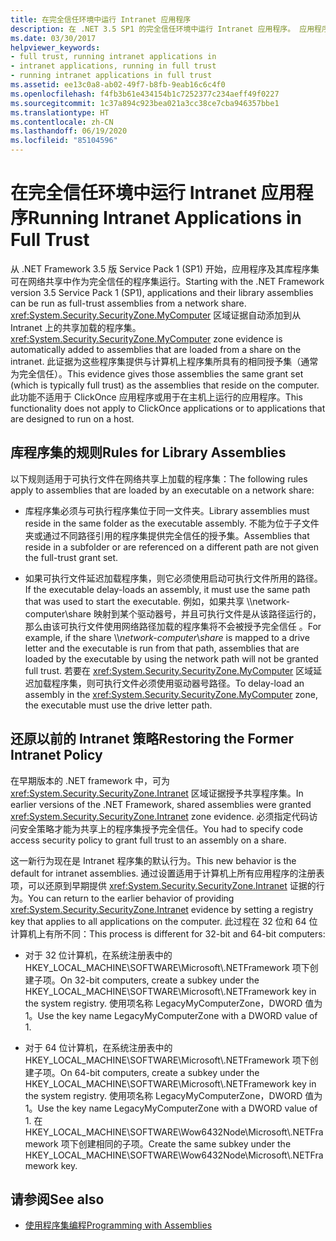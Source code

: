 ```yaml
---
title: 在完全信任环境中运行 Intranet 应用程序
description: 在 .NET 3.5 SP1 的完全信任环境中运行 Intranet 应用程序。 应用程序及其库程序集可在网络共享中作为完全信任的程序集运行。
ms.date: 03/30/2017
helpviewer_keywords:
- full trust, running intranet applications in
- intranet applications, running in full trust
- running intranet applications in full trust
ms.assetid: ee13c0a8-ab02-49f7-b8fb-9eab16c6c4f0
ms.openlocfilehash: f4fb3b61e434154b1c7252377c234aeff49f0227
ms.sourcegitcommit: 1c37a894c923bea021a3cc38ce7cba946357bbe1
ms.translationtype: HT
ms.contentlocale: zh-CN
ms.lasthandoff: 06/19/2020
ms.locfileid: "85104596"
---
```

# <a name="running-intranet-applications-in-full-trust"></a><span data-ttu-id="92aad-104">在完全信任环境中运行 Intranet 应用程序</span><span class="sxs-lookup"><span data-stu-id="92aad-104">Running Intranet Applications in Full Trust</span></span>

<span data-ttu-id="92aad-105">从 .NET Framework 3.5 版 Service Pack 1 (SP1) 开始，应用程序及其库程序集可在网络共享中作为完全信任的程序集运行。</span><span class="sxs-lookup"><span data-stu-id="92aad-105">Starting with the .NET Framework version 3.5 Service Pack 1 (SP1), applications and their library assemblies can be run as full-trust assemblies from a network share.</span></span> <span data-ttu-id="92aad-106"><xref:System.Security.SecurityZone.MyComputer> 区域证据自动添加到从 Intranet 上的共享加载的程序集。</span><span class="sxs-lookup"><span data-stu-id="92aad-106"><xref:System.Security.SecurityZone.MyComputer> zone evidence is automatically added to assemblies that are loaded from a share on the intranet.</span></span> <span data-ttu-id="92aad-107">此证据为这些程序集提供与计算机上程序集所具有的相同授予集（通常为完全信任）。</span><span class="sxs-lookup"><span data-stu-id="92aad-107">This evidence gives those assemblies the same grant set (which is typically full trust) as the assemblies that reside on the computer.</span></span> <span data-ttu-id="92aad-108">此功能不适用于 ClickOnce 应用程序或用于在主机上运行的应用程序。</span><span class="sxs-lookup"><span data-stu-id="92aad-108">This functionality does not apply to ClickOnce applications or to applications that are designed to run on a host.</span></span>  
  
## <a name="rules-for-library-assemblies"></a><span data-ttu-id="92aad-109">库程序集的规则</span><span class="sxs-lookup"><span data-stu-id="92aad-109">Rules for Library Assemblies</span></span>  

<span data-ttu-id="92aad-110">以下规则适用于可执行文件在网络共享上加载的程序集：</span><span class="sxs-lookup"><span data-stu-id="92aad-110">The following rules apply to assemblies that are loaded by an executable on a network share:</span></span>  
  
- <span data-ttu-id="92aad-111">库程序集必须与可执行程序集位于同一文件夹。</span><span class="sxs-lookup"><span data-stu-id="92aad-111">Library assemblies must reside in the same folder as the executable assembly.</span></span> <span data-ttu-id="92aad-112">不能为位于子文件夹或通过不同路径引用的程序集提供完全信任的授予集。</span><span class="sxs-lookup"><span data-stu-id="92aad-112">Assemblies that reside in a subfolder or are referenced on a different path are not given the full-trust grant set.</span></span>  
  
- <span data-ttu-id="92aad-113">如果可执行文件延迟加载程序集，则它必须使用启动可执行文件所用的路径。</span><span class="sxs-lookup"><span data-stu-id="92aad-113">If the executable delay-loads an assembly, it must use the same path that was used to start the executable.</span></span> <span data-ttu-id="92aad-114">例如，如果共享 \\\\network-computer\\share 映射到某个驱动器号，并且可执行文件是从该路径运行的，那么由该可执行文件使用网络路径加载的程序集将不会被授予完全信任 。</span><span class="sxs-lookup"><span data-stu-id="92aad-114">For example, if the share \\\\*network-computer*\\*share* is mapped to a drive letter and the executable is run from that path, assemblies that are loaded by the executable by using the network path will not be granted full trust.</span></span> <span data-ttu-id="92aad-115">若要在 <xref:System.Security.SecurityZone.MyComputer> 区域延迟加载程序集，则可执行文件必须使用驱动器号路径。</span><span class="sxs-lookup"><span data-stu-id="92aad-115">To delay-load an assembly in the <xref:System.Security.SecurityZone.MyComputer> zone, the executable must use the drive letter path.</span></span>  
  
## <a name="restoring-the-former-intranet-policy"></a><span data-ttu-id="92aad-116">还原以前的 Intranet 策略</span><span class="sxs-lookup"><span data-stu-id="92aad-116">Restoring the Former Intranet Policy</span></span>  

<span data-ttu-id="92aad-117">在早期版本的 .NET framework 中，可为 <xref:System.Security.SecurityZone.Intranet> 区域证据授予共享程序集。</span><span class="sxs-lookup"><span data-stu-id="92aad-117">In earlier versions of the .NET Framework, shared assemblies were granted <xref:System.Security.SecurityZone.Intranet> zone evidence.</span></span> <span data-ttu-id="92aad-118">必须指定代码访问安全策略才能为共享上的程序集授予完全信任。</span><span class="sxs-lookup"><span data-stu-id="92aad-118">You had to specify code access security policy to grant full trust to an assembly on a share.</span></span>  
  
<span data-ttu-id="92aad-119">这一新行为现在是 Intranet 程序集的默认行为。</span><span class="sxs-lookup"><span data-stu-id="92aad-119">This new behavior is the default for intranet assemblies.</span></span> <span data-ttu-id="92aad-120">通过设置适用于计算机上所有应用程序的注册表项，可以还原到早期提供 <xref:System.Security.SecurityZone.Intranet> 证据的行为。</span><span class="sxs-lookup"><span data-stu-id="92aad-120">You can return to the earlier behavior of providing <xref:System.Security.SecurityZone.Intranet> evidence by setting a registry key that applies to all applications on the computer.</span></span> <span data-ttu-id="92aad-121">此过程在 32 位和 64 位计算机上有所不同：</span><span class="sxs-lookup"><span data-stu-id="92aad-121">This process is different for 32-bit and 64-bit computers:</span></span>  
  
- <span data-ttu-id="92aad-122">对于 32 位计算机，在系统注册表中的 HKEY_LOCAL_MACHINE\SOFTWARE\Microsoft\\.NETFramework 项下创建子项。</span><span class="sxs-lookup"><span data-stu-id="92aad-122">On 32-bit computers, create a subkey under the HKEY_LOCAL_MACHINE\SOFTWARE\Microsoft\\.NETFramework key in the system registry.</span></span> <span data-ttu-id="92aad-123">使用项名称 LegacyMyComputerZone，DWORD 值为 1。</span><span class="sxs-lookup"><span data-stu-id="92aad-123">Use the key name LegacyMyComputerZone with a DWORD value of 1.</span></span>  
  
- <span data-ttu-id="92aad-124">对于 64 位计算机，在系统注册表中的 HKEY_LOCAL_MACHINE\SOFTWARE\Microsoft\\.NETFramework 项下创建子项。</span><span class="sxs-lookup"><span data-stu-id="92aad-124">On 64-bit computers, create a subkey under the HKEY_LOCAL_MACHINE\SOFTWARE\Microsoft\\.NETFramework key in the system registry.</span></span> <span data-ttu-id="92aad-125">使用项名称 LegacyMyComputerZone，DWORD 值为 1。</span><span class="sxs-lookup"><span data-stu-id="92aad-125">Use the key name LegacyMyComputerZone with a DWORD value of 1.</span></span> <span data-ttu-id="92aad-126">在 HKEY_LOCAL_MACHINE\SOFTWARE\Wow6432Node\Microsoft\\.NETFramework 项下创建相同的子项。</span><span class="sxs-lookup"><span data-stu-id="92aad-126">Create the same subkey under the HKEY_LOCAL_MACHINE\SOFTWARE\Wow6432Node\Microsoft\\.NETFramework key.</span></span>  
  
## <a name="see-also"></a><span data-ttu-id="92aad-127">请参阅</span><span class="sxs-lookup"><span data-stu-id="92aad-127">See also</span></span>

- [<span data-ttu-id="92aad-128">使用程序集编程</span><span class="sxs-lookup"><span data-stu-id="92aad-128">Programming with Assemblies</span></span>](../../standard/assembly/index.md)
